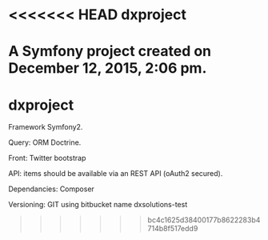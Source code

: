 <<<<<<< HEAD
dxproject
=========

A Symfony project created on December 12, 2015, 2:06 pm.
=======
# dxproject
Framework Symfony2.

Query: ORM Doctrine.

Front: Twitter bootstrap

API: items should be available via an REST API (oAuth2 secured).

Dependancies: Composer

Versioning: GIT using bitbucket name dxsolutions-test
 
>>>>>>> bc4c1625d38400177b8622283b4714b8f517edd9
